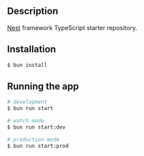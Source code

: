 ## Description

[Nest](https://github.com/nestjs/nest) framework TypeScript starter repository.

## Installation

```bash
$ bun install
```

## Running the app

```bash
# development
$ bun run start

# watch mode
$ bun run start:dev

# production mode
$ bun run start:prod
```
